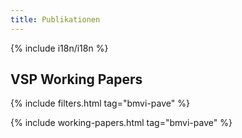 ```yaml
---
title: Publikationen
---
```


{% include i18n/i18n %}

## VSP Working Papers

{% include filters.html tag="bmvi-pave" %}

{% include working-papers.html tag="bmvi-pave" %}
